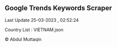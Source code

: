 

## Google Trends Keywords Scraper 
 
Last Update 25-03-2023 , 02:52:24

Country List :
VIETNAM.json



© Abdul Muttaqin 
